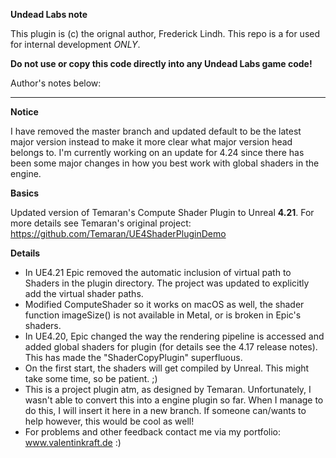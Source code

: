 **Undead Labs note**

This plugin is (c) the orignal author, Frederick Lindh.  This repo is a for used for internal development *ONLY*.  

**Do not use or copy this code directly into any Undead Labs game code!**

Author's notes below:

----

**Notice**

I have removed the master branch and updated default to be the latest major version instead to make it more clear what major version head belongs to. I'm currently working on an update for 4.24 since there has been some major changes in how you best work with global shaders in the engine.

**Basics**

Updated version of Temaran's Compute Shader Plugin to Unreal **4.21**. For more details see Temaran's original project: https://github.com/Temaran/UE4ShaderPluginDemo

**Details**
* In UE4.21 Epic removed the automatic inclusion of virtual path to Shaders in the plugin directory. The project was updated to explicitly add the virtual shader paths.
* Modified ComputeShader so it works on macOS as well, the shader function imageSize() is not available in Metal, or is broken in Epic's shaders.
* In UE4.20, Epic changed the way the rendering pipeline is accessed and added global shaders for plugin (for details see the 4.17 release notes). This has made the "ShaderCopyPlugin" superfluous.
* On the first start, the shaders will get compiled by Unreal. This might take some time, so be patient. ;)
* This is a project plugin atm, as designed by Temaran. Unfortunately, I wasn't able to convert this into a engine plugin so far. When I manage to do this, I will insert it here in a new branch. If someone can/wants to help however, this would be cool as well!
* For problems and other feedback contact me via my portfolio: www.valentinkraft.de :)
